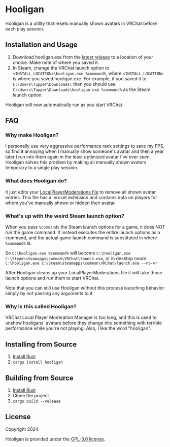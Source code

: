 # Hooligan

Hooligan is a utility that resets manually shown avatars in VRChat before each play session.

## Installation and Usage

1. Download hooligan.exe from the [latest release](https://github.com/zkxs/hooligan/releases/latest) to a location of
   your choice. Make note of where you saved it.
2. In Steam, change the VRChat launch option to `<INSTALL_LOCATION>\hooligan.exe %command%`, where `<INSTALL_LOCATION>`
   is where you saved hooligan.exe. For example, if you saved it to `C:\Users\Tupper\Downloads\` then you should use
   `C:\Users\Tupper\Downloads\hooligan.exe %command%` as the Steam launch option.

Hooligan will now automatically run as you start VRChat.

## FAQ

### Why make Hooligan?

I personally use very aggressive performance rank settings to save my FPS, so find it annoying when I manually show
someone's avatar and then a year later I run into them again in the least optimized avatar I've ever seen. Hooligan
solves this problem by making all manually shown avatars temporary to a single play session.

### What does Hooligan do?

It just edits your 
[LocalPlayerModerations file](https://docs.vrchat.com/docs/local-vrchat-storage#localplayermoderations-file-format) to
remove all shown avatar entries. This file has a .vrcset extension and contains data on players for whom you've manually
shown or hidden their avatar.

### What's up with the weird Steam launch option?

When you pass `%command%` the Steam launch options for a game, it does NOT run the game command. It instead executes the entire launch options as
a command, and the actual game launch command is substituted in where `%command%` is.

So `C:\hooligan.exe %command%` will become `C:\hooligan.exe C:\Steam\steamapps\common\VRChat\launch.exe`, or in desktop mode `C:\hooligan.exe C:\Steam\steamapps\common\VRChat\launch.exe --no-vr`

After Hooligan cleans up your LocalPlayerModerations file it will take those launch options and run them to start VRChat.

Note that you can still use Hooligan without this process launching behavior simply by not passing any arguments to it.

### Why is this called Hooligan?

VRChat Local Player Moderation Manager is too long, and this is used to unshow hooligans' avatars before they change
into something with terrible performance while you're not playing. Also, I like the word "hooligan".

## Installing from Source

1. [Install Rust](https://www.rust-lang.org/tools/install)
2. `cargo install hooligan`

## Building from Source

1. [Install Rust](https://www.rust-lang.org/tools/install)
2. Clone the project
3. `cargo build --release`

## License

Copyright 2024

Hooligan is provided under the [GPL-3.0 license](LICENSE).
